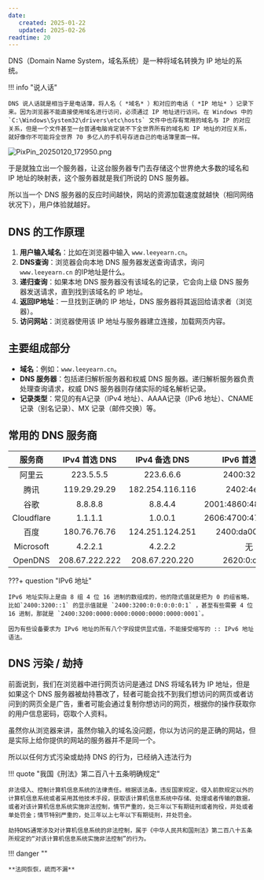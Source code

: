 ```yaml
---
date:
   created: 2025-01-22
   updated: 2025-02-26
readtime: 20
---
```


DNS（Domain Name System，域名系统）是一种将域名转换为 IP 地址的系统。

!!! info "说人话"

    DNS 说人话就是相当于是电话簿，将人名（ *域名* ）和对应的电话（ *IP 地址* ）记录下来。因为浏览器不能直接使用域名进行访问，必须通过 IP 地址进行访问。在 Windows 中的 `C:\Windows\System32\drivers\etc\hosts` 文件中也存有常用的域名与 IP 的对应关系，但是一个文件甚至一台普通电脑肯定装不下全世界所有的域名和 IP 地址的对应关系，就好像你不可能将全世界 70 多亿人的手机号存进自己的电话簿里面一样。

<!-- more -->
<!-- 摘录结束 -->

![PixPin_20250120_172950.png](https://www.leeyearn.cn/static/articlePicture/LeeYearn11737482878376290.png)

于是就独立出一个服务器，让这台服务器专门去存储这个世界绝大多数的域名和 IP 地址的映射表，这个服务器就是我们所说的 DNS 服务器。

所以当一个 DNS 服务器的反应时间越快，网站的资源加载速度就越快（相同网络状况下），用户体验就越好。

## DNS 的工作原理
1. **用户输入域名**：比如在浏览器中输入 `www.leeyearn.cn`。
2. **DNS查询**：浏览器会向本地 DNS 服务器发送查询请求，询问 `www.leeyearn.cn` 的IP地址是什么。
3. **递归查询**：如果本地 DNS 服务器没有该域名的记录，它会向上级 DNS 服务器发送请求，直到找到该域名的 IP 地址。
4. **返回IP地址**：一旦找到正确的 IP 地址，DNS 服务器将其返回给请求者（浏览器）。
5. **访问网站**：浏览器使用该 IP 地址与服务器建立连接，加载网页内容。

## 主要组成部分
- **域名**：例如：`www.leeyearn.cn`。
- **DNS 服务器**：包括递归解析服务器和权威 DNS 服务器。递归解析服务器负责处理查询请求，权威 DNS 服务器则存储实际的域名解析记录。
- **记录类型**：常见的有A记录（IPv4 地址）、AAAA记录（IPv6 地址）、CNAME记录（别名记录）、MX 记录（邮件交换）等。


## 常用的 DNS 服务商

|服务商|IPv4 首选 DNS|IPv4 备选 DNS|IPv6 首选 DNS|IPv6 备选 DNS||
|:-:|:-:|:-:|:-:|:-:|:-:|
|阿里云|223.5.5.5|223.6.6.6|2400:3200::1|2400:3200:baba::1|
|腾讯|119.29.29.29|182.254.116.116|2402:4e00::|
|谷歌|8.8.8.8|8.8.4.4|2001:4860:4860::8888|2001:4860:4860::8844|
|Cloudflare|1.1.1.1|1.0.0.1|2606:4700:4700::1111|2606:4700:4700::1001|
|百度|180.76.76.76|124.251.124.251|2400:da00::6666||
|Microsoft|4.2.2.1|4.2.2.2|无|
|OpenDNS|208.67.222.222|208.67.220.220|2620:0:ccc::2|2620:0:ccd::2|

???+ question "IPv6 地址"
    
    IPv6 地址实际上是由 8 组 4 位 16 进制的数组成的，他的隐式值就是把为 0 的组省略，比如`2400:3200::1` 的显示值就是 `2400:3200:0:0:0:0:0:1` ，甚至有些需要 4 位 16 进制，那就是 `2400:3200:0000:0000:0000:0000:0000:0001`。
    
    因为有些设备要求为 IPv6 地址的所有八个字段提供显式值，不能接受缩写的 :: IPv6 地址语法。

## DNS 污染 / 劫持
前面说到，我们在浏览器中进行网页访问是通过 DNS 将域名转为 IP 地址，但是如果这个 DNS 服务器被劫持篡改了，轻者可能会找不到我们想访问的网页或者访问到的网页全是广告，重者可能会通过复制你想访问的网页，根据你的操作获取你的用户信息密码，窃取个人资料。

虽然你从浏览器来讲，虽然你输入的域名没问题，你以为访问的是正确的网站，但是实际上给你提供的网站的服务器并不是同一个。

所以以任何方式污染或劫持 DNS 的行为，已经纳入违法行为

!!! quote "我国《刑法》第二百八十五条明确规定"

    非法侵入、控制计算机信息系统的法律责任。根据该法条，违反国家规定，侵入前款规定以外的计算机信息系统或者采用其他技术手段，获取该计算机信息系统中存储、处理或者传输的数据，或者对该计算机信息系统实施非法控制，情节严重的，处三年以下有期徒刑或者拘役，并处或者单处罚金；情节特别严重的，处三年以上七年以下有期徒刑，并处罚金。

    劫持DNS通常涉及对计算机信息系统的非法控制，属于《中华人民共和国刑法》第二百八十五条所规定的“对该计算机信息系统实施非法控制”的行为。

!!! danger ""
    
    **法网恢恢，疏而不漏**